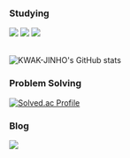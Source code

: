<div style="text-align: left;">

  <!-- Studying Section -->
  <h3>Studying</h3>
  <div>
    <img src="https://img.shields.io/badge/java-007396?style=flat-square&logo=java&logoColor=white"/>
    <img src="https://img.shields.io/badge/Spring-6DB33F?style=flat-square&logo=Spring&logoColor=white"/>
    <img src="https://img.shields.io/badge/MySQL-4479A1?style=flat-square&logo=MySQL&logoColor=white"/>
  </div>

  <br>
  
![KWAK-JINHO's GitHub stats](https://github-readme-stats.vercel.app/api?username=KWAK-JINHO&show_icons=true&theme=radical)

  

  <!-- Problem Solving Section -->
  <h3>Problem Solving</h3>
  
[![Solved.ac Profile](http://mazassumnida.wtf/api/v2/generate_badge?boj=wlsgh2018)](https://solved.ac/wlsgh2018/)

  <!-- Blog Section -->
  <h3>Blog</h3>
  <a href="https://velog.io/@letsmake/posts">
    <img src="https://img.shields.io/badge/Velog-20C997?style=flat-square&logo=Velog&logoColor=white&link=https://velog.io/@letsmake/posts"/>
  </a>
